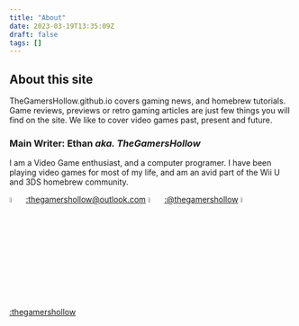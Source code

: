 ```yaml
---
title: "About"
date: 2023-03-19T13:35:09Z
draft: false
tags: []
---
```

## About this site

TheGamersHollow.github.io covers gaming news, and homebrew tutorials. Game reviews, previews or retro gaming articles are just few things you will find on the site. We like to cover video games past, present and future.

### Main Writer: Ethan *aka. TheGamersHollow* 

I am a Video Game enthusiast, and a computer programer. I have been playing video games for most of my life, and am an avid part of the Wii U and 3DS homebrew community.  

<img src="/images/email.png" alt="email" width="5%" height="5%"> <a href="mailto:thegamershollow@outlook.com">:thegamershollow@outlook.com</a>
<img src="/images/twitter.png" alt="twitter" width="5%" height="5%"> <a href="https://twitter.com/thegamershollow">:@thegamershollow</a>
<img src="/images/github.png" alt="github" width="5%" height="5%"> <a href="https://github.com/thegamershollow">:thegamershollow</a>